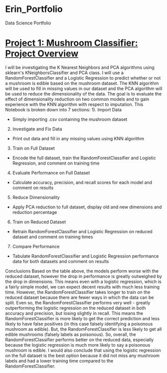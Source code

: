 # Erin_Portfolio
Data Science Portfolio

# [Project 1: Mushroom Classifier: Project Overview](https://github.com/moore3229/Mushroom-Classifier)
I will be investigating the K Nearest Neighbors and PCA algorithms using sklearn's KNeighborsClassifier and PCA class. I will use a RandomForestClassifier and a Logistic Regression to predict whether or not a mushroom is edible based on the mushroom dataset. The KNN algorithm will be used to fill in missing values in our dataset and the PCA algorithm will be used to reduce the dimensionality of the data. The goal is to evaluate the effect of dimensionality reduction on two common models and to gain experience with the KNN algorithm with respect to imputation. This Notebook is broken down into 7 sections:
1). Import Data
- Simply importing .csv containing the mushroom dataset
2. Investigate and Fix Data
- Print out data and fill in any missing values using KNN algorithm
3. Train on Full Dataset
- Encode the full dataset, train the RandomForestClassifier and Logistic Regression, and comment on training time
4. Evaluate Performance on Full Dataset
- Calculate accuracy, precision, and recall scores for each model and comment on results
5. Reduce Dimensionality
- Apply PCA reduction to full dataset, display old and new dimensions and reduction percentage
6. Train on Reduced Dataset
- Retrain RandomForestClassifier and Logistic Regression on reduced dataset and comment on training times
7. Compare Performance
- Tabulate RandomForestClassifier and Logistic Regression performance data for both datasets and comment on results




Conclusions
Based on the table above, the models perform worse with the reduced dataset, however the drop in performance is greatly outweighed by the drop in dimensions. This means even with a logistic regression, which is a fairly simple model, we can expect decent results with much less training time. However, the RandomForestClassifier takes longer to train on the reduced dataset because there are fewer ways in which the data can be split. Even so, the RandomForestClassifier performs very well - greatly outperforming the logistic regression on the reduced dataset in both accuracy and precision, but losing slightly in recall. This means the RandomForestClassifier is more likely to get the correct prediction and less likely to have false positives (in this case falsely identifying a poisonous mushroom as edible). But, the RandomForestClassifier is less likely to get all edible mushrooms (falsely labels as poisonous). So, overall, the RandomForestClassifier performs better on the reduced data, especially because the logistic regression is much more likely to say a poisonous mushroom is edible. I would also conclude that using the logistic regression on the full dataset is the best option because it did not miss any mushroom labels and had a lower training time compared to the RandomForestClassifier.
